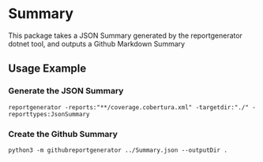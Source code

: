 # Summary

This package takes a JSON Summary generated by the reportgenerator dotnet tool, and outputs a Github Markdown Summary

## Usage Example

### Generate the JSON Summary

`reportgenerator -reports:"**/coverage.cobertura.xml" -targetdir:"./" -reporttypes:JsonSummary`

### Create the Github Summary

`python3 -m githubreportgenerator ../Summary.json --outputDir .`
